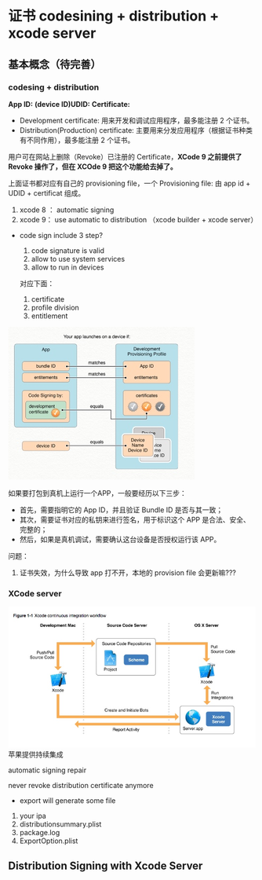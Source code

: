 # 证书 codesining + distribution + xcode server

## 基本概念（待完善）

### codesing + distribution

**App ID:**
**(device ID)UDID:**
**Certificate:**

- Development certificate: 用来开发和调试应用程序，最多能注册 2 个证书。 
- Distribution(Production) certificate: 主要用来分发应用程序（根据证书种类有不同作用），最多能注册 2 个证书。

用户可在网站上删除（Revoke）已注册的 Certificate，**XCode 9 之前提供了 Revoke 操作了，但在 XCOde 9 把这个功能给去掉了。**

上面证书都对应有自己的 provisioning file，一个 Provisioning file: 由 app id + UDID + certificat 组成。

1. xcode 8 ： automatic signing
2. xcode 9： use automatic to distribution （xcode builder + xcode server）

- code sign include 3 step?

    1. code signature is valid 
    2. allow to use system services
    3. allow to run in devices
    
    对应下面：
    
    1. certificate
    2. profile division
    3. entitlement

![](media/14969758776399/14975820183477.jpg)


如果要打包到真机上运行一个APP，一般要经历以下三步：
* 首先，需要指明它的 App ID，并且验证 Bundle ID 是否与其一致；
* 其次，需要证书对应的私钥来进行签名，用于标识这个 APP 是合法、安全、完整的；
* 然后，如果是真机调试，需要确认这台设备是否授权运行该 APP。

问题：

1. 证书失效，为什么导致 app 打不开，本地的 provision file 会更新嘛???

### XCode server

![](media/14969758776399/14975828522187.jpg)
苹果提供持续集成


automatic signing repair



never revoke distribution certificate anymore


- export will generate some file

1. your ipa
2. distributionsummary.plist
3. package.log
4. ExportOption.plist



## Distribution Signing with Xcode Server

